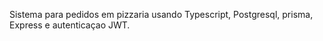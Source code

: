 Sistema para pedidos em pizzaria usando Typescript, Postgresql, prisma, Express e autenticaçao JWT.
